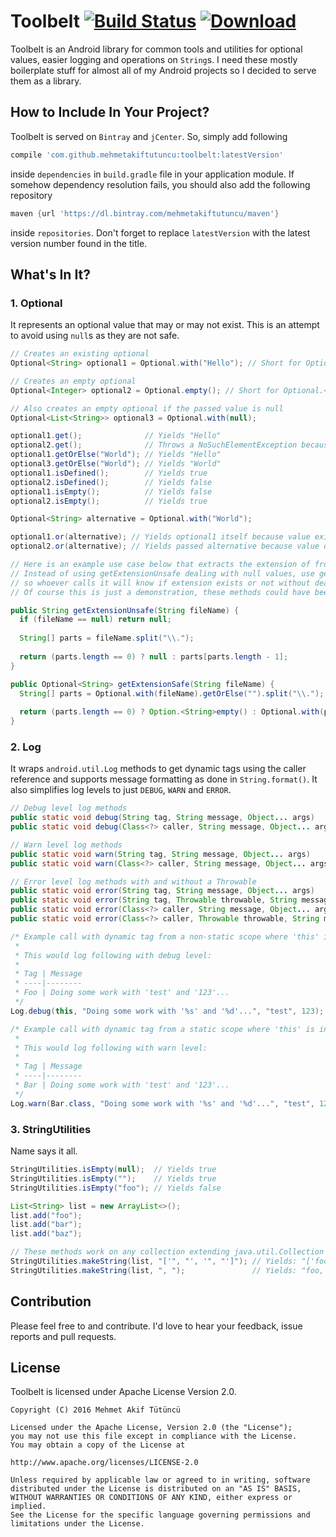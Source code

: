 # Toolbelt [![Build Status](https://travis-ci.org/mehmetakiftutuncu/Toolbelt.svg?branch=master)](https://travis-ci.org/mehmetakiftutuncu/Toolbelt) [ ![Download](https://api.bintray.com/packages/mehmetakiftutuncu/maven/toolbelt/images/download.svg) ](https://bintray.com/mehmetakiftutuncu/maven/toolbelt/_latestVersion)
Toolbelt is an Android library for common tools and utilities for optional values, easier logging and operations on ```String```s. I need these mostly boilerplate stuff for almost all of my Android projects so I decided to serve them as a library.

## How to Include In Your Project?
Toolbelt is served on ```Bintray``` and ```jCenter```. So, simply add following

```gradle
compile 'com.github.mehmetakiftutuncu:toolbelt:latestVersion'
```

inside ```dependencies``` in ```build.gradle``` file in your application module. If somehow dependency resolution fails, you should also add the following repository

```gradle
maven {url 'https://dl.bintray.com/mehmetakiftutuncu/maven'}
```

inside ```repositories```. Don't forget to replace ```latestVersion``` with the latest version number found in the title.

## What's In It?
### 1. Optional
It represents an optional value that may or may not exist. This is an attempt to avoid using ```null```s as they are not safe.

```java
// Creates an existing optional
Optional<String> optional1 = Optional.with("Hello"); // Short for Optional.<String>with();

// Creates an empty optional
Optional<Integer> optional2 = Optional.empty(); // Short for Optional.<Integer>empty();

// Also creates an empty optional if the passed value is null
Optional<List<String>> optional3 = Optional.with(null);

optional1.get();              // Yields "Hello"
optional2.get();              // Throws a NoSuchElementException because value does not exist
optional1.getOrElse("World"); // Yields "Hello"
optional3.getOrElse("World"); // Yields "World"
optional1.isDefined();        // Yields true
optional2.isDefined();        // Yields false
optional1.isEmpty();          // Yields false
optional2.isEmpty();          // Yields true

Optional<String> alternative = Optional.with("World");

optional1.or(alternative); // Yields optional1 itself because value exists in optional1
optional2.or(alternative); // Yields passed alternative because value does not exist in optional2

// Here is an example use case below that extracts the extension of from a file name.
// Instead of using getExtensionUnsafe dealing with null values, use getExtensionSafe
// so whoever calls it will know if extension exists or not without dealing with nulls.
// Of course this is just a demonstration, these methods could have been improved greatly.

public String getExtensionUnsafe(String fileName) {
  if (fileName == null) return null;
  
  String[] parts = fileName.split("\\.");
  
  return (parts.length == 0) ? null : parts[parts.length - 1]; 
}

public Optional<String> getExtensionSafe(String fileName) {
  String[] parts = Optional.with(fileName).getOrElse("").split("\\.");
  
  return (parts.length == 0) ? Option.<String>empty() : Optional.with(parts[parts.length - 1]);
}
```

### 2. Log
It wraps ```android.util.Log``` methods to get dynamic tags using the caller reference and supports message formatting as done in ```String.format()```. It also simplifies log levels to just ```DEBUG```, ```WARN``` and ```ERROR```.

```java
// Debug level log methods
public static void debug(String tag, String message, Object... args)
public static void debug(Class<?> caller, String message, Object... args)

// Warn level log methods
public static void warn(String tag, String message, Object... args)
public static void warn(Class<?> caller, String message, Object... args)

// Error level log methods with and without a Throwable
public static void error(String tag, String message, Object... args)
public static void error(String tag, Throwable throwable, String message, Object... args)
public static void error(Class<?> caller, String message, Object... args)
public static void error(Class<?> caller, Throwable throwable, String message, Object... args)

/* Example call with dynamic tag from a non-static scope where 'this' is accessible, for example in an instance method of class Foo
 *
 * This would log following with debug level:
 * 
 * Tag | Message
 * ----|--------
 * Foo | Doing some work with 'test' and '123'...
 */
Log.debug(this, "Doing some work with '%s' and '%d'...", "test", 123);

/* Example call with dynamic tag from a static scope where 'this' is inaccessible, for example in a static method of class Bar
 *
 * This would log following with warn level:
 * 
 * Tag | Message
 * ----|--------
 * Bar | Doing some work with 'test' and '123'...
 */
Log.warn(Bar.class, "Doing some work with '%s' and '%d'...", "test", 123);
```

### 3. StringUtilities
Name says it all.

```java
StringUtilities.isEmpty(null);  // Yields true
StringUtilities.isEmpty("");    // Yields true
StringUtilities.isEmpty("foo"); // Yields false

List<String> list = new ArrayList<>();
list.add("foo");
list.add("bar");
list.add("baz");

// These methods work on any collection extending java.util.Collection
StringUtilities.makeString(list, "['", "', '", "']"); // Yields: "['foo', 'bar', 'baz']"
StringUtilities.makeString(list, ", ");               // Yields: "foo, bar, baz"
```

## Contribution
Please feel free to and contribute. I'd love to hear your feedback, issue reports and pull requests.

## License
Toolbelt is licensed under Apache License Version 2.0.

```
Copyright (C) 2016 Mehmet Akif Tütüncü

Licensed under the Apache License, Version 2.0 (the "License");
you may not use this file except in compliance with the License.
You may obtain a copy of the License at

http://www.apache.org/licenses/LICENSE-2.0

Unless required by applicable law or agreed to in writing, software
distributed under the License is distributed on an "AS IS" BASIS,
WITHOUT WARRANTIES OR CONDITIONS OF ANY KIND, either express or implied.
See the License for the specific language governing permissions and
limitations under the License.
```
